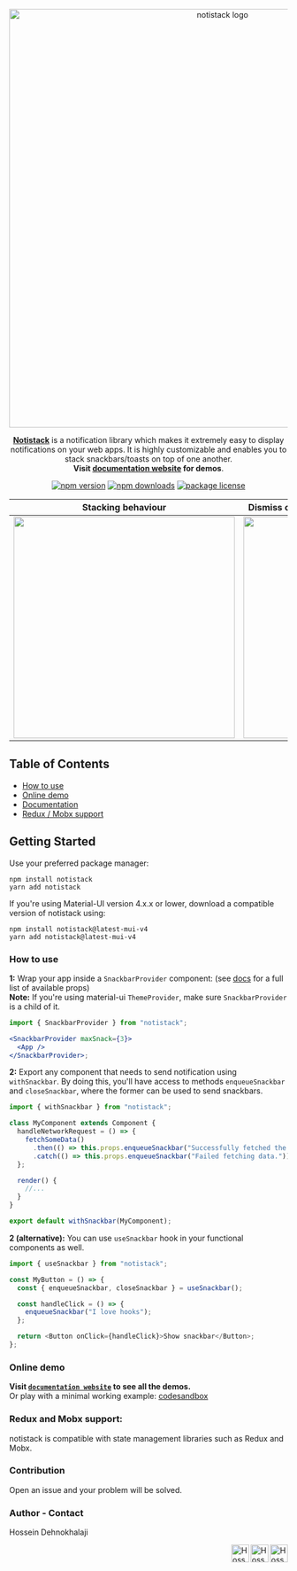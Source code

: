 <p align="center">
  <a href="https://notistack.com/" rel="noopener" target="_blank"><img width="756" src="https://notistack.com/img/notistack-banner.png" alt="notistack logo"></a></p>
</p>

<div align="center">

[**Notistack**](https://notistack.com) is a notification library which makes it extremely easy to display notifications on your web apps. It is highly customizable and enables you to stack snackbars/toasts on top of one another.
</br>
**Visit [documentation website](https://notistack.com/examples) for demos**.

[![npm version](https://img.shields.io/npm/v/notistack.svg?label=version)](https://www.npmjs.com/package/notistack)
[![npm downloads](https://img.shields.io/npm/dm/notistack.svg)](https://www.npmjs.com/package/notistack)
[![package license](https://img.shields.io/npm/l/notistack.svg)](https://www.npmjs.com/package/notistack)

</div>

| Stacking behaviour                                       | Dismiss oldest when reached maxSnack (3 here)            |
| -------------------------------------------------------- | -------------------------------------------------------- |
| <img width="400" src="https://i.imgur.com/MtijvAK.gif"/> | <img width="400" src="https://i.imgur.com/urX47Wn.gif"/> |

## Table of Contents

- [How to use](#how-to-use)
- [Online demo](#online-demo)
- [Documentation](https://notistack.com/api-reference)
- [Redux / Mobx support](#redux-and-mobx-support)

## Getting Started

Use your preferred package manager:

```
npm install notistack
yarn add notistack
```

If you're using Material-UI version 4.x.x or lower, download a compatible version of notistack using:

```
npm install notistack@latest-mui-v4
yarn add notistack@latest-mui-v4
```

### How to use

**1:** Wrap your app inside a `SnackbarProvider` component: (see [docs](https://notistack.com/api-reference) for a full list of available props)
<br />
**Note:** If you're using material-ui `ThemeProvider`, make sure `SnackbarProvider` is a child of it.

```jsx
import { SnackbarProvider } from "notistack";

<SnackbarProvider maxSnack={3}>
  <App />
</SnackbarProvider>;
```

**2:** Export any component that needs to send notification using `withSnackbar`. By doing this, you'll have access to methods `enqueueSnackbar` and `closeSnackbar`, where the former can be used to send snackbars.

```javascript
import { withSnackbar } from "notistack";

class MyComponent extends Component {
  handleNetworkRequest = () => {
    fetchSomeData()
      .then(() => this.props.enqueueSnackbar("Successfully fetched the data."))
      .catch(() => this.props.enqueueSnackbar("Failed fetching data."));
  };

  render() {
    //...
  }
}

export default withSnackbar(MyComponent);
```

**2 (alternative):** You can use `useSnackbar` hook in your functional components as well.

```javascript
import { useSnackbar } from "notistack";

const MyButton = () => {
  const { enqueueSnackbar, closeSnackbar } = useSnackbar();

  const handleClick = () => {
    enqueueSnackbar("I love hooks");
  };

  return <Button onClick={handleClick}>Show snackbar</Button>;
};
```

### Online demo

**Visit [`documentation website`](https://notistack.com/examples) to see all the demos.**</br>
Or play with a minimal working example: [codesandbox](https://codesandbox.io/s/github/iamhosseindhv/notistack/tree/master/examples/simple-example??hidenavigation=1&module=%2FApp.js) </br>

### Redux and Mobx support:

notistack is compatible with state management libraries such as Redux and Mobx.

### Contribution

Open an issue and your problem will be solved.

### Author - Contact

Hossein Dehnokhalaji

<a href="https://www.instagram.com/iamhosseindhv"><img src="https://github.com/iamhosseindhv/Rentaly/blob/master/Gifs/instagram.png" alt="Hossein Dehnokhalaji Instagram profile" align="right" width="32" height="32"/></a>
<a href="https://www.linkedin.com/in/iamhosseindhv"><img src="https://github.com/iamhosseindhv/Rentaly/blob/master/Gifs/linkedin.png" alt="Hossein Dehnokhalaji Linkedin profile" align="right" width="32" height="32"/></a>
<a href="mailto:hossein.dehnavi98@yahoo.com"><img src="https://github.com/iamhosseindhv/Rentaly/blob/master/Gifs/contact.png" alt="Hossein Dehnokhalaji email address" align="right" width="32" height="32"/></a>
